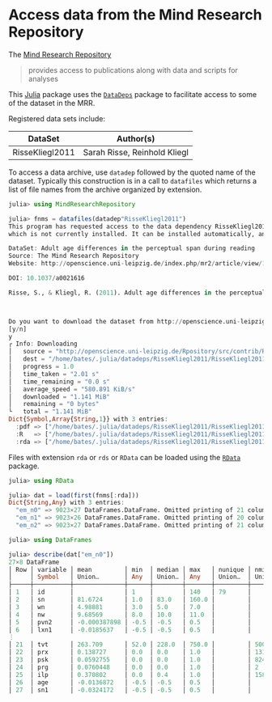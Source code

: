 # Access data from the Mind Research Repository

The [Mind Research Repository](http://openscience.uni-leipzig.de/index.php/mr2)
> provides access to publications along with data and scripts for analyses

This [Julia](https://julialang.org) package uses the [`DataDeps`](https://github.com/oxinabox/DataDeps.jl)
package to facilitate access to some of the dataset in the MRR.

Registered data sets include:

|DataSet          |Author(s)                          |
|-----------------|-----------------------------------|
|RisseKliegl2011  |Sarah Risse, Reinhold Kliegl       |

To access a data archive, use `datadep` followed by the quoted name of the dataset.  Typically
this construction is in a call to `datafiles` which returns a list of file names from the
archive organized by extension.
```julia
julia> using MindResearchRepository

julia> fnms = datafiles(datadep"RisseKliegl2011")
This program has requested access to the data dependency RisseKliegl2011.
which is not currently installed. It can be installed automatically, and you will not see this message again.

DataSet: Adult age differences in the perceptual span during reading
Source: The Mind Research Repository
Website: http://openscience.uni-leipzig.de/index.php/mr2/article/view/14

DOI: 10.1037/a0021616

Risse, S., & Kliegl, R. (2011). Adult age differences in the perceptual span during reading. Psychology and Aging, 26, 451-460.



Do you want to download the dataset from http://openscience.uni-leipzig.de/Rpository/src/contrib/RisseKliegl2011_1.0.tar.gz to "/home/bates/.julia/datadeps/RisseKliegl2011"?
[y/n]
y
┌ Info: Downloading
│   source = "http://openscience.uni-leipzig.de/Rpository/src/contrib/RisseKliegl2011_1.0.tar.gz"
│   dest = "/home/bates/.julia/datadeps/RisseKliegl2011/RisseKliegl2011_1.0.tar.gz"
│   progress = 1.0
│   time_taken = "2.01 s"
│   time_remaining = "0.0 s"
│   average_speed = "580.891 KiB/s"
│   downloaded = "1.141 MiB"
│   remaining = "0 bytes"
└   total = "1.141 MiB"
Dict{Symbol,Array{String,1}} with 3 entries:
  :pdf => ["/home/bates/.julia/datadeps/RisseKliegl2011/RisseKliegl2011/inst/preprint/14-93-1-CE.pdf", "/home/bates/.julia/datadeps/RisseKliegl2011/RisseKliegl2…
  :R   => ["/home/bates/.julia/datadeps/RisseKliegl2011/RisseKliegl2011/inst/RisseKliegl.2010_analyses.R"]
  :rda => ["/home/bates/.julia/datadeps/RisseKliegl2011/RisseKliegl2011/inst/RK2010_data.rda"]
```

Files with extension `rda` or `rds` or `RData` can be loaded using the [`RData`](https://github.com/JuliaData/RData.jl) package.
```julia
julia> using RData

julia> dat = load(first(fnms[:rda]))
Dict{String,Any} with 3 entries:
  "em_n0" => 9023×27 DataFrames.DataFrame. Omitted printing of 21 columns…
  "em_n1" => 9023×26 DataFrames.DataFrame. Omitted printing of 20 columns…
  "em_n2" => 9023×27 DataFrames.DataFrame. Omitted printing of 21 columns…

julia> using DataFrames

julia> describe(dat["em_n0"])
27×8 DataFrame
│ Row │ variable │ mean         │ min  │ median │ max   │ nunique │ nmissing │ eltype                   │
│     │ Symbol   │ Union…       │ Any  │ Union… │ Any   │ Union…  │ Union…   │ DataType                 │
├─────┼──────────┼──────────────┼──────┼────────┼───────┼─────────┼──────────┼──────────────────────────┤
│ 1   │ id       │              │ 1    │        │ 140   │ 79      │          │ CategoricalString{UInt8} │
│ 2   │ sn       │ 81.6724      │ 1.0  │ 83.0   │ 160.0 │         │          │ Float64                  │
│ 3   │ wn       │ 4.98881      │ 3.0  │ 5.0    │ 7.0   │         │          │ Float64                  │
│ 4   │ nw       │ 9.68569      │ 8.0  │ 10.0   │ 11.0  │         │          │ Float64                  │
│ 5   │ pvn2     │ -0.000387898 │ -0.5 │ -0.5   │ 0.5   │         │          │ Float64                  │
│ 6   │ lxn1     │ -0.0185637   │ -0.5 │ -0.5   │ 0.5   │         │          │ Float64                  │
⋮
│ 21  │ tvt      │ 263.709      │ 52.0 │ 228.0  │ 750.0 │         │ 500      │ Float64                  │
│ 22  │ prx      │ 0.138727     │ 0.0  │ 0.0    │ 1.0   │         │ 1310     │ Float64                  │
│ 23  │ psk      │ 0.0592755    │ 0.0  │ 0.0    │ 1.0   │         │ 824      │ Float64                  │
│ 24  │ prg      │ 0.0760448    │ 0.0  │ 0.0    │ 1.0   │         │ 2        │ Float64                  │
│ 25  │ ilp      │ 0.370802     │ 0.0  │ 0.4    │ 1.0   │         │ 158      │ Float64                  │
│ 26  │ age      │ -0.0136872   │ -0.5 │ -0.5   │ 0.5   │         │          │ Float64                  │
│ 27  │ sn1      │ -0.0324172   │ -0.5 │ -0.5   │ 0.5   │         │          │ Float64                  │
```
